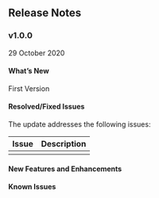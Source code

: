 ## Release Notes
### **v1.0.0**
29 October 2020

#### **What’s New**
First Version

#### **Resolved/Fixed Issues**
The update addresses the following issues:

| Issue | Description|
|--|--|
| | |

#### **New Features and Enhancements**

#### **Known Issues**